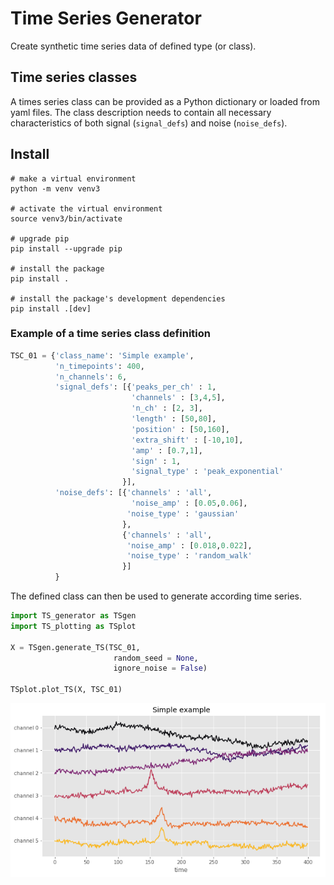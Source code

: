 # Time Series Generator
Create synthetic time series data of defined type (or class).

## Time series classes
A times series class can be provided as a Python dictionary or loaded from yaml files.
The class description needs to contain all necessary characteristics of both signal (``signal_defs``) and noise (``noise_defs``).

## Install

```shell
# make a virtual environment
python -m venv venv3

# activate the virtual environment
source venv3/bin/activate

# upgrade pip 
pip install --upgrade pip

# install the package
pip install .

# install the package's development dependencies
pip install .[dev]
```

### Example of a time series class definition




```python
TSC_01 = {'class_name': 'Simple example',
          'n_timepoints': 400,
          'n_channels': 6,
          'signal_defs': [{'peaks_per_ch' : 1,
                           'channels' : [3,4,5],
                           'n_ch' : [2, 3],
                           'length' : [50,80],
                           'position' : [50,160],
                           'extra_shift' : [-10,10],
                           'amp' : [0.7,1],
                           'sign' : 1,
                           'signal_type' : 'peak_exponential'
                         }],
          'noise_defs': [{'channels' : 'all',
                           'noise_amp' : [0.05,0.06],
                          'noise_type' : 'gaussian'
                         },
                         {'channels' : 'all',
                          'noise_amp' : [0.018,0.022],
                          'noise_type' : 'random_walk'
                         }]
          }
```
The defined class can then be used to generate according time series. 
```python
import TS_generator as TSgen
import TS_plotting as TSplot

X = TSgen.generate_TS(TSC_01,
                       random_seed = None,
                       ignore_noise = False)

TSplot.plot_TS(X, TSC_01)
```
![](documentation/time_series_example.png?raw=true)
